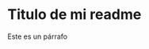 <h1>Titulo de mi readme</h1>
<p>Este es un párrafo</p>
</img src="https://www.adslzone.net/app/uploads-adslzone.net/2019/04/borrar-fondo-imagen-1.jpg">
